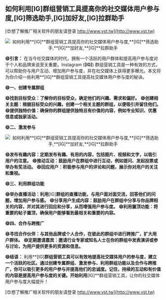 ## **如何利用**[IG]**群组营销工具提高你的社交媒体用户参与度,**[IG]**筛选助手,**[IG]**加好友,**[IG]**拉群助手**

[😍想了解推广相关软件的朋友请登录 http://www.vst.tw](http://www.vst.tw)

 <center><img src="https://vst.tw/MP4/tuiguang/png/5.png" alt="如何利用**[IG]**群组营销工具提高你的社交媒体用户参与度,**[IG]**筛选助手,**[IG]**加好友,**[IG]**拉群助手"></center>

**😄引言：**
在当今社交媒体的时代，拥有一个活跃的用户群体和提高用户参与度对于个人和品牌来说至关重要。Instagram (**[IG]**) 群组营销工具是一种有效的方式，可以帮助你与用户互动、增加用户参与度，并在社交媒体上获得更多曝光。本文将为你介绍一些利用**[IG]**群组营销工具提高社交媒体用户参与度的秘诀。

**😄一、创建专属群组**

**😄找到目标受众：了解你的目标受众，确定他们的兴趣、需求和偏好。**
**😄创建相关主题：根据目标受众的兴趣，创建一个相关主题的群组，以便吸引并留住他们。**
**😄提供独特价值：确保你的群组提供独特且有价值的内容，例如专业知识、优惠信息或独家活动。**

**😄二、激发参与**

 <center><img src="https://vst.tw/MP4/tuiguang/png/5.png" alt="如何利用**[IG]**群组营销工具提高你的社交媒体用户参与度,**[IG]**筛选助手,**[IG]**加好友,**[IG]**拉群助手"></center>

**😄发布有趣内容：定期发布有趣、有用的内容，包括图片、视频和文字，以吸引用户的注意。**
**😄推动互动：鼓励用户在群组中进行互动，例如提问、发起投票或举办有奖活动。**
**😄回应用户：积极参与用户的评论和问题，展示你对用户的关注和重视。**

**😄三、利用群组功能**

**😄举办直播活动：利用**[IG]**群组的直播功能，与用户面对面交流，回答他们的问题，增加用户参与感。**
**😄分享用户生成内容：鼓励用户在群组中分享与你品牌相关的内容，并对其进行回应和分享，从而增强用户参与度。**
**😄利用置顶功能：将重要的帖子置顶，确保用户能够看到最相关和重要的内容。**

**😄四、合作与跨推广**

**😄寻找合作伙伴：与其他品牌或个人合作，在彼此的群组中进行跨推广，扩大用户群体。**
**😄定期邀请嘉宾：邀请行业专家或知名人士在你的群组中发表演讲或参与讨论，为用户提供更多的资源和信息。**

**😄结语：**
利用**[IG]**群组营销工具可以有效地提高社交媒体用户的参与度，建立一个活跃的社区。通过创建专属群组、激发参与、利用群组功能以及合作与跨推广，你可以吸引更多的用户参与并提高他们的忠诚度。记住，持续的互动和有价值的内容是提高用户参与度的关键。开始利用**[IG]**群组营销工具，让你的社交媒体用户参与度大幅提升！

[😍想了解推广相关软件的朋友请登录 http://www.vst.tw](http://www.vst.tw)



